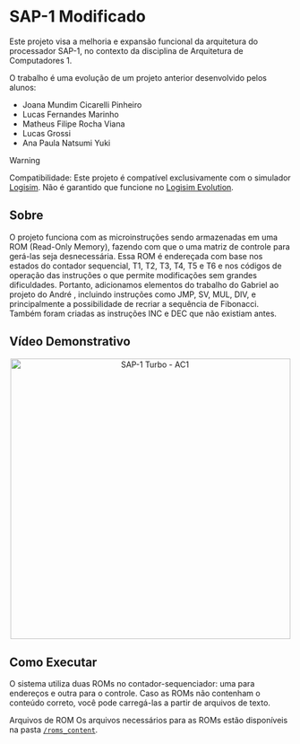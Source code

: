 # SAP-1 Modificado
Este projeto visa a melhoria e expansão funcional da arquitetura do processador SAP-1, no contexto da disciplina de Arquitetura de Computadores 1.

O trabalho é uma evolução de um projeto anterior desenvolvido pelos alunos:
- Joana Mundim Cicarelli Pinheiro
- Lucas Fernandes Marinho
- Matheus Filipe Rocha Viana
- Lucas Grossi
- Ana Paula Natsumi Yuki

> [!WARNING]
> Compatibilidade: Este projeto é compatível exclusivamente com o simulador [Logisim](http://www.cburch.com/logisim/). Não é garantido que funcione no [Logisim Evolution](https://github.com/logisim-evolution/logisim-evolution).

## Sobre
O projeto funciona com as microinstruções sendo armazenadas em uma ROM (Read-Only Memory), fazendo com que o uma matriz de controle para gerá-las seja desnecessária. Essa ROM é endereçada com base nos estados do contador sequencial, T1, T2, T3, T4, T5 e T6 e nos códigos de operação das instruções o que permite modificações sem grandes dificuldades. Portanto, adicionamos elementos do trabalho do Gabriel ao projeto do André , incluindo instruções como  JMP,  SV, MUL, DIV, e principalmente a possibilidade de recriar a sequência de Fibonacci. Também foram criadas as instruções INC e DEC que não existiam antes. 

## Vídeo Demonstrativo
<p align="center">
	<a href="https://youtu.be/S2QjUBcLVOU">
		<img src="https://www.revista-programar.info/wp-content/uploads/2015/06/sap-1.png" width="500" alt="SAP-1 Turbo - AC1">
	</a>
</p>


## Como Executar
O sistema utiliza duas ROMs no contador-sequenciador: uma para endereços e outra para o controle. Caso as ROMs não contenham o conteúdo correto, você pode carregá-las a partir de arquivos de texto.

Arquivos de ROM
Os arquivos necessários para as ROMs estão disponíveis na pasta [`/roms_content`](/roms_content/).
